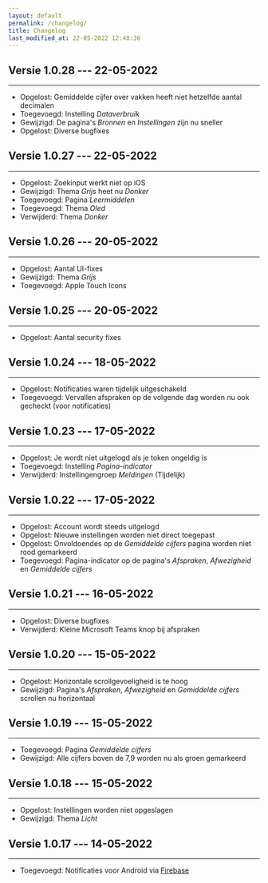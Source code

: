 ```yaml
---
layout: default
permalink: /changelog/
title: Changelog
last_modified_at: 22-05-2022 12:48:36
---
```


## Versie 1.0.28 --- 22-05-2022

---

- Opgelost: Gemiddelde cijfer over vakken heeft niet hetzelfde aantal decimalen
- Toegevoegd: Instelling *Dataverbruik*
- Gewijzigd: De pagina's *Bronnen* en *Instellingen* zijn nu sneller
- Opgelost: Diverse bugfixes

## Versie 1.0.27 --- 22-05-2022

---

- Opgelost: Zoekinput werkt niet op iOS
- Gewijzigd: Thema *Grijs* heet nu *Donker*
- Toegevoegd: Pagina *Leermiddelen*
- Toegevoegd: Thema *Oled*
- Verwijderd: Thema *Donker*

## Versie 1.0.26 --- 20-05-2022

---

- Opgelost: Aantal UI-fixes
- Gewijzigd: Thema *Grijs*
- Toegevoegd: Apple Touch Icons

## Versie 1.0.25 --- 20-05-2022

---

- Opgelost: Aantal security fixes

## Versie 1.0.24 --- 18-05-2022

---

- Opgelost: Notificaties waren tijdelijk uitgeschakeld
- Toegevoegd: Vervallen afspraken op de volgende dag worden nu ook gecheckt (voor notificaties)

## Versie 1.0.23 --- 17-05-2022

---

- Opgelost: Je wordt niet uitgelogd als je token ongeldig is
- Toegevoegd: Instelling *Pagina-indicator*
- Verwijderd: Instellingengroep *Meldingen* (Tijdelijk)


## Versie 1.0.22 --- 17-05-2022

---

- Opgelost: Account wordt steeds uitgelogd
- Opgelost: Nieuwe instellingen worden niet direct toegepast
- Opgelost: Onvoldoendes op de *Gemiddelde cijfers* pagina worden niet rood gemarkeerd
- Toegevoegd: Pagina-indicator op de pagina's *Afspraken*, *Afwezigheid* en *Gemiddelde cijfers*

## Versie 1.0.21 --- 16-05-2022

---

- Opgelost: Diverse bugfixes
- Verwijderd: Kleine Microsoft Teams knop bij afspraken

## Versie 1.0.20 --- 15-05-2022

---

- Opgelost: Horizontale scrollgevoeligheid is te hoog
- Gewijzigd: Pagina's *Afspraken*, *Afwezigheid* en *Gemiddelde cijfers* scrollen nu horizontaal

## Versie 1.0.19 --- 15-05-2022

---

- Toegevoegd: Pagina *Gemiddelde cijfers*
- Gewijzigd: Alle cijfers boven de 7,9 worden nu als groen gemarkeerd

## Versie 1.0.18 --- 15-05-2022

---

- Opgelost: Instellingen worden niet opgeslagen
- Gewijzigd: Thema *Licht* 

## Versie 1.0.17 --- 14-05-2022

---

- Toegevoegd: Notificaties voor Android via [Firebase](https://firebase.google.com/)